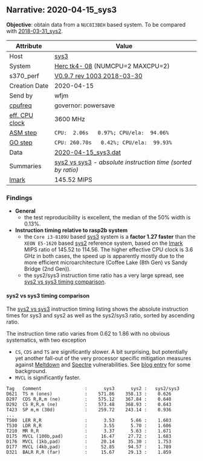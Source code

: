 ## Narrative: 2020-04-15_sys3

**Objective**: obtain data from a `NUC8I3BEH` based system.
To be compared with [2018-03-31_sys2](2018-03-31_sys2.md).

| Attribute | Value |
| --------- | ----- |
| Host   | [sys3](hostinfo_sys3.md) |
| System | [Herc tk4- 08](sysinfo_tk4m08.md) (NUMCPU=2 MAXCPU=2) |
| s370_perf | [V0.9.7  rev  1003  2018-03-30](https://github.com/wfjm/s370-perf/blob/2685ff0/codes/s370_perf.asm) |
| Creation Date | 2020-04-15 |
| Send by | wfjm |
| [cpufreq](README_narr.md#user-content-cpufreq) | governor: powersave |
| [eff. CPU clock](README_narr.md#user-content-effclk) | 3600 MHz |
| [ASM step](README_narr.md#user-content-asm) | `CPU:  2.06s   0.97%; CPU/ela:  94.06%` |
| [GO step](README_narr.md#user-content-go)   | `CPU: 260.70s   0.42%; CPU/ela:  99.93%` |
| Data | [2020-04-15_sys3.dat](../data/2020-04-15_sys3.dat) |
| Summaries | [sys2 vs sys3](sum_2020-04-18_sys3_and_sys2.dat) - _absolute instruction time (sorted by ratio)_ |
| [lmark](README_narr.md#user-content-lmark) | 145.52 MIPS |

### <a id="find">Findings</a>
- **General**
  - the test reproducibility is excellent, the median of the 50% width is 0.13%.
- **Instruction timing relative to rasp2b system**
  - the `Core i3-8109U` based [sys3](hostinfo_sys3.md) system is a
    **factor 1.27 faster** than the `XEON E5-1620` based
    [sys2](hostinfo_sys2.md) reference system,
    based on the [lmark](README_narr.md#user-content-lmark) MIPS ratio of
    145.52 to 114.56. The higher effective CPU clock is 3.6 GHz in both cases,
    the speed up is apparently mostly due to the more efficient
    microarchitecture (Coffee Lake (8th Gen) vs Sandy Bridge (2nd Gen)). 
  - the sys2/sys3 instruction time ratio has a very large spread, see
    [sys2 vs sys3 timing comparison](#user-content-find-vs-sys2).

#### <a id="find-vs-sys2">sys2 vs sys3 timing comparison</a>
The [sys2 vs sys3](sum_2020-04-18_sys3_and_sys2.dat) instruction
timing listing shows the absolute instruction times for sys3 and sys2
as well as the sys2/sys3 ratio, sorted by ascending ratio.

The instruction time ratio varies from 0.62 to 1.86 with no obvious
systematics, with two exception
- `CS`, `CDS` and `TS` are significantly slower. A bit surprising, but
  potentially yet another fall-out of the very processor specific
  mitigation measures against
  [Meltdown](https://en.wikipedia.org/wiki/Meltdown_(security_vulnerability))
  and
  [Spectre](https://en.wikipedia.org/wiki/Spectre_(security_vulnerability))
  vulnerabilities.
  See  [blog entry](https://wfjm.github.io/blogs/mvs/2018-01-14-impact-of-meltdown-on-hercules.html) for some background.
- `MVCL` is significantly faster.

```
Tag   Comment                :      sys3      sys2 :   sys2/sys3
D621  TS m (ones)            :    571.86    358.13 :    0.626
D297  CDS R,R,m (ne)         :    575.12    367.84 :    0.640
D292  CS R,R,m (ne)          :    573.48    368.93 :    0.643
T423  SP m,m (30d)           :    259.72    243.14 :    0.936
...
T500  LER R,R                :      3.53      5.66 :    1.603
T530  LDR R,R                :      3.55      5.70 :    1.606
T210  MR R,R                 :      3.37      5.63 :    1.671
D175  MVCL (100b,pad)        :     16.47     27.72 :    1.683
D176  MVCL (1kb,pad)         :     20.14     35.30 :    1.753
D177  MVCL (4kb,pad)         :     52.85     94.57 :    1.789
D321  BALR R,R (far)         :     15.67     29.13 :    1.859
```
